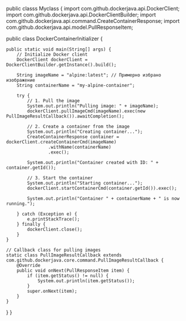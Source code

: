 public classs Myclass 
{
import com.github.dockerjava.api.DockerClient;
import com.github.dockerjava.api.DockerClientBuilder;
import com.github.dockerjava.api.command.CreateContainerResponse;
import com.github.dockerjava.api.model.PullResponseItem;

public class DockerContainerInitializer {

    public static void main(String[] args) {
        // Initialize Docker client
        DockerClient dockerClient = DockerClientBuilder.getInstance().build();

        String imageName = "alpine:latest"; // Примерно избрано изображение
        String containerName = "my-alpine-container";

        try {
            // 1. Pull the image
            System.out.println("Pulling image: " + imageName);
            dockerClient.pullImageCmd(imageName).exec(new PullImageResultCallback()).awaitCompletion();

            // 2. Create a container from the image
            System.out.println("Creating container...");
            CreateContainerResponse container = dockerClient.createContainerCmd(imageName)
                    .withName(containerName)
                    .exec();

            System.out.println("Container created with ID: " + container.getId());

            // 3. Start the container
            System.out.println("Starting container...");
            dockerClient.startContainerCmd(container.getId()).exec();

            System.out.println("Container " + containerName + " is now running.");

        } catch (Exception e) {
            e.printStackTrace();
        } finally {
            dockerClient.close();
        }
    }
    
    // Callback class for pulling images
    static class PullImageResultCallback extends com.github.dockerjava.core.command.PullImageResultCallback {
        @Override
        public void onNext(PullResponseItem item) {
            if (item.getStatus() != null) {
                System.out.println(item.getStatus());
            }
            super.onNext(item);
        }
    }
}
}